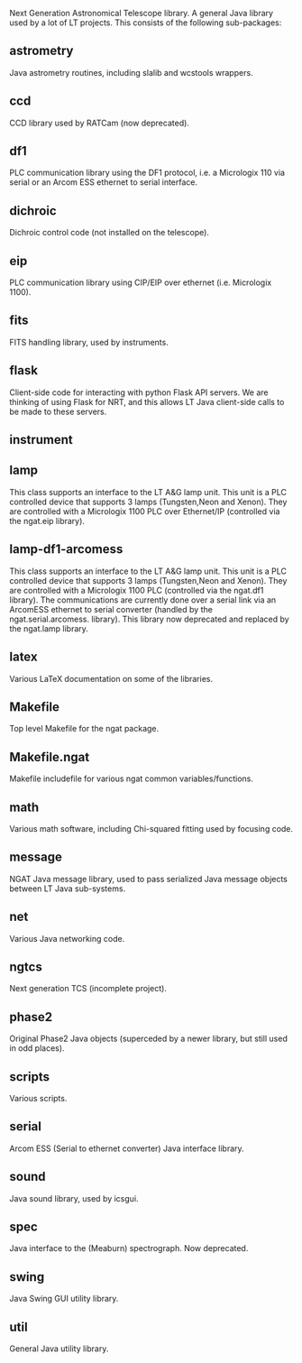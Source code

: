 Next Generation Astronomical Telescope library. A general Java library used by a lot of LT projects. This consists of the following sub-packages:
## astrometry
Java astrometry routines, including slalib and wcstools wrappers.
## ccd
CCD library used by RATCam (now deprecated).
## df1
PLC communication library using the DF1 protocol, i.e. a Micrologix 110 via serial or an Arcom ESS ethernet to serial
interface.
## dichroic
Dichroic control code (not installed on the telescope).
## eip
PLC communication library using CIP/EIP over ethernet (i.e. Micrologix 1100).
## fits
FITS handling library, used by instruments.
## flask
Client-side code for interacting with python Flask API servers. We are thinking of using Flask for NRT, and this allows LT Java client-side calls to be made to these servers.
## instrument
## lamp
This class supports an interface to the LT A&G lamp unit. This unit is a PLC controlled device
 that supports 3 lamps (Tungsten,Neon and Xenon). They are controlled with a Micrologix 1100 PLC
 over Ethernet/IP (controlled via the ngat.eip library). 
## lamp-df1-arcomess
This class supports an interface to the LT A&G lamp unit. This unit is a PLC controlled device
 that supports 3 lamps (Tungsten,Neon and Xenon). They are controlled with a Micrologix 1100 PLC
 (controlled via the ngat.df1 library). The communications are currently done over a serial link
 via an ArcomESS ethernet to serial converter (handled by the ngat.serial.arcomess. library).
This library now deprecated and replaced by the ngat.lamp library.
## latex
Various LaTeX documentation on some of the libraries.
## Makefile
Top level Makefile for the ngat package.
## Makefile.ngat
Makefile includefile for various ngat common variables/functions.
## math
Various math software, including Chi-squared fitting used by focusing code.
## message
NGAT Java message library, used to pass serialized Java message objects between LT Java sub-systems.
## net
Various Java networking code.
## ngtcs
Next generation TCS (incomplete project).
## phase2
Original Phase2 Java objects (superceded by a newer library, but still used in odd places).
## scripts
Various scripts.
## serial
Arcom ESS (Serial to ethernet converter) Java interface library.
## sound
Java sound library, used by icsgui.
## spec
Java interface to the (Meaburn) spectrograph. Now deprecated.
## swing
Java Swing GUI utility library.
## util
General Java utility library.
